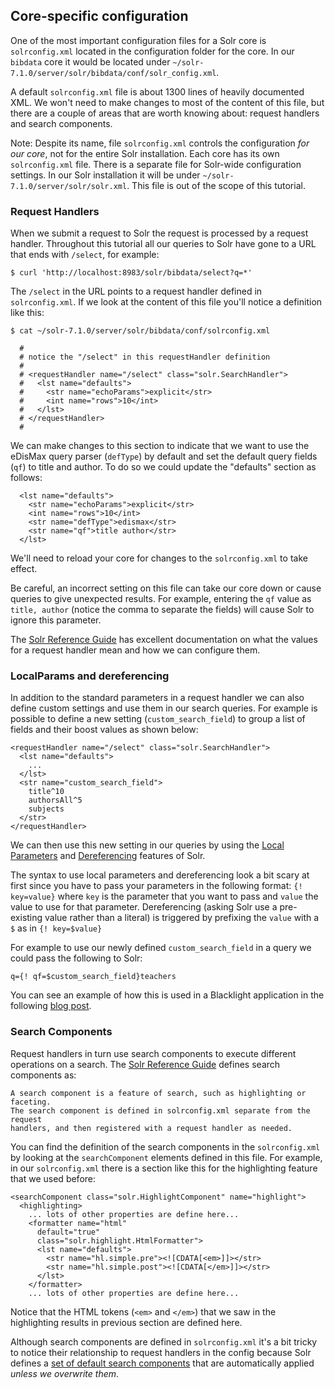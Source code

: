 ## Core-specific configuration

One of the most important configuration files for a Solr core is `solrconfig.xml` located in the configuration folder for the core. In our `bibdata` core it would be located under  `~/solr-7.1.0/server/solr/bibdata/conf/solr_config.xml`.

A default `solrconfig.xml` file is about 1300 lines of heavily documented XML. We won't need to make changes to most of the content of this file, but there are a couple of areas that are worth knowing about: request handlers and search components.

Note: Despite its name, file `solrconfig.xml` controls the configuration *for our core*, not for the entire Solr installation. Each core has its own `solrconfig.xml` file. There is a separate file for Solr-wide configuration settings. In our Solr installation it will be under `~/solr-7.1.0/server/solr/solr.xml`. This file is out of the scope of this tutorial.


### Request Handlers

When we submit a request to Solr the request is processed by a request handler. Throughout this tutorial all our queries to Solr have gone to a URL that ends with `/select`, for example:

```
$ curl 'http://localhost:8983/solr/bibdata/select?q=*'
```

The `/select` in the URL points to a request handler defined in `solrconfig.xml`. If we look at the content of this file you'll notice a definition like this:

```
$ cat ~/solr-7.1.0/server/solr/bibdata/conf/solrconfig.xml

  #
  # notice the "/select" in this requestHandler definition
  #
  # <requestHandler name="/select" class="solr.SearchHandler">
  #   <lst name="defaults">
  #     <str name="echoParams">explicit</str>
  #     <int name="rows">10</int>
  #   </lst>
  # </requestHandler>
  #
```

We can make changes to this section to indicate that we want to use the eDisMax query parser (`defType`) by default and set the default query fields (`qf`) to title and author. To do so we could update the "defaults" section as follows:

```
  <lst name="defaults">
    <str name="echoParams">explicit</str>
    <int name="rows">10</int>
    <str name="defType">edismax</str>
    <str name="qf">title author</str>
  </lst>
```

We'll need to reload your core for changes to the `solrconfig.xml` to take effect.

Be careful, an incorrect setting on this file can take our core down or cause queries to give unexpected results. For example, entering the `qf` value as `title, author` (notice the comma to separate the fields) will cause Solr to ignore this parameter.  

The [Solr Reference Guide](https://lucene.apache.org/solr/guide/7_0/requesthandlers-and-searchcomponents-in-solrconfig.html) has excellent documentation on what the values for a request handler mean and how we can configure them.


### LocalParams and dereferencing

In addition to the standard parameters in a request handler we can also define custom settings and use them in our search queries. For example is possible to define a new setting (`custom_search_field`) to group a list of fields and their boost values as shown below:

```
<requestHandler name="/select" class="solr.SearchHandler">
  <lst name="defaults">
    ...
  </lst>
  <str name="custom_search_field">
    title^10
    authorsAll^5
    subjects
  </str>
</requestHandler>
```

We can then use this new setting in our queries by using the [Local Parameters](https://lucene.apache.org/solr/guide/7_0/local-parameters-in-queries.html#parameter-dereferencing) and [Dereferencing](https://lucene.apache.org/solr/guide/7_0/local-parameters-in-queries.html#parameter-dereferencing) features of Solr.

The syntax to use local parameters and dereferencing look a bit scary at first since you have to pass your parameters in the following format: `{! key=value}` where `key` is the parameter that you want to pass and `value` the value to use for that parameter. Dereferencing (asking Solr use a pre-existing value rather than a literal) is triggered by prefixing the `value` with a `$` as in `{! key=$value}`

For example to use our newly defined `custom_search_field` in a query we could pass the following to Solr:

```
q={! qf=$custom_search_field}teachers
```

You can see an example of how this is used in a Blacklight application in the following [blog post](https://library.brown.edu/DigitalTechnologies/solr-localparams-and-dereferencing/).


### Search Components

Request handlers in turn use search components to execute different operations on a search. The [Solr Reference Guide](https://lucene.apache.org/solr/guide/7_0/requesthandlers-and-searchcomponents-in-solrconfig.html) defines search components as:

    A search component is a feature of search, such as highlighting or faceting.
    The search component is defined in solrconfig.xml separate from the request
    handlers, and then registered with a request handler as needed.

You can find the definition of the search components in the `solrconfig.xml` by looking at the `searchComponent` elements defined in this file. For example, in our `solrconfig.xml` there is a section like this for the highlighting feature that we used before:

```
<searchComponent class="solr.HighlightComponent" name="highlight">
  <highlighting>
    ... lots of other properties are define here...
    <formatter name="html"
      default="true"
      class="solr.highlight.HtmlFormatter">
      <lst name="defaults">
        <str name="hl.simple.pre"><![CDATA[<em>]]></str>
        <str name="hl.simple.post"><![CDATA[</em>]]></str>
      </lst>
    </formatter>
    ... lots of other properties are define here...
```

Notice that the HTML tokens (`<em>` and `</em>`) that we saw in the highlighting results in  previous section are defined here.

Although search components are defined in `solrconfig.xml` it's a bit tricky to notice their relationship to request handlers in the config because Solr defines a [set of default search components](https://lucene.apache.org/solr/guide/7_0/requesthandlers-and-searchcomponents-in-solrconfig.html#default-components) that are automatically applied *unless we overwrite them*.
